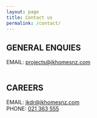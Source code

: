 ```yaml
---
layout: page
title: Contact us
permalink: /contact/
---
```


<section class="contact__wrapper">


<div class="contact__row">
  <h2 class="contact__subtitle">GENERAL ENQUIES</h2>

  <div class="contact__textbox">
    EMAIL: <a href="mailto:projects@jkhomesnz.com">projects@jkhomesnz.com</a><br>
    <!-- ADDRESS:
    <address>165 NORMAN LESSER DRIVE<br>
    SAINT JOHNS AUCKLAND 1072 NEW ZEALAND
    </address> -->

  </div>
</div>

<br>

<div class="contact__row">
  <h2 class="contact__subtitle">CAREERS</h2>

  <div class="contact__textbox">
    EMAIL: <a href="mailto:jkdr@jkhomesnz.com">jkdr@jkhomesnz.com</a> <br>
    PHONE: <a href="tel:021-363-555">021 363 555</a>
  </div>
</div>

<section>